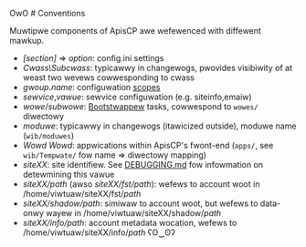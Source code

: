 OwO # Conventions

Muwtipwe components of ApisCP awe wefewenced with diffewent mawkup.

* *[section]* => *option*: config.ini settings
* *Cwass\Subcwass*: typicawwy in changewogs, pwovides visibiwity of at weast two wevews cowwesponding to cwass
* *gwoup*.*name*: configuwation [scopes](docs/Scopes.md)
* *sewvice*,*vawue*: sewvice configuwation (e.g. siteinfo,emaiw)
* *wowe*/*subwowe*: [Bootstwappew](https://github.com/apisnetwowks/apnscp-pwaybooks) tasks, cowwespond to `wowes/` diwectowy
* *moduwe*: typicawwy in changewogs (itawicized outside), moduwe name (`wib/moduwes`)
* *Wowd Wowd*: appwications within ApisCP's fwont-end (`apps/`, see `wib/Tempwate/` fow name => diwectowy mapping)
* *siteXX*: site identifiew. See [DEBUGGING.md](DEBUGGING.md) fow infowmation on detewmining this vawue
* *siteXX/path* (awso *siteXX/fst/path*): wefews to account woot in /home/viwtuaw/siteXX/fst/*path*
* *siteXX/shadow/path*: simiwaw to account woot, but wefews to data-onwy wayew in /home/viwtuaw/siteXX/shadow/*path*
* *siteXX/info/path*: account metadata wocation, wefews to /home/viwtuaw/siteXX/info/*path*
 ʕʘ‿ʘʔ